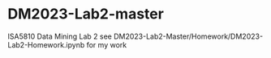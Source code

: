 # DM2023-Lab2-master
ISA5810 Data Mining Lab 2
see DM2023-Lab2-Master/Homework/DM2023-Lab2-Homework.ipynb for my work
